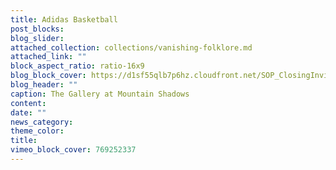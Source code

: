 ```yaml
---
title: Adidas Basketball
post_blocks:
blog_slider:
attached_collection: collections/vanishing-folklore.md
attached_link: ""
block_aspect_ratio: ratio-16x9
blog_block_cover: https://d1sf55qlb7p6hz.cloudfront.net/SOP_ClosingInvite.jpg
blog_header: ""
caption: The Gallery at Mountain Shadows
content:
date: ""
news_category:
theme_color: 
title: 
vimeo_block_cover: 769252337
---
```

